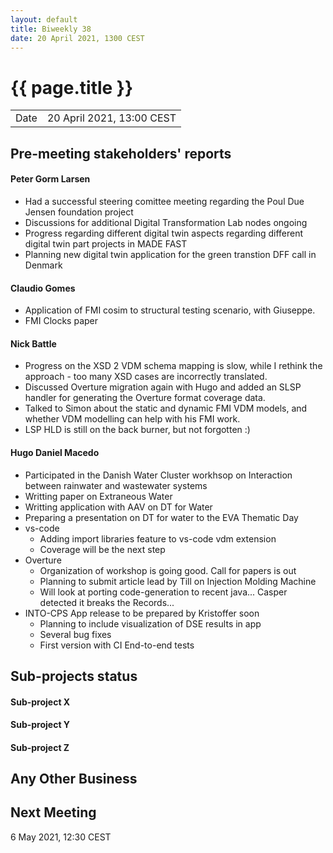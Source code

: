 ```yaml
---
layout: default
title: Biweekly 38
date: 20 April 2021, 1300 CEST
---
```


<script src="https://code.jquery.com/jquery-1.11.1.min.js">
</script>
<script src="/javascripts/edit.js"></script>
<script>setEditButonNm();</script>

# {{ page.title }}

|||
|---|---|
| Date | 20 April 2021, 13:00 CEST |


## Pre-meeting stakeholders' reports

<!-- Please keep in mind that the minutes are publicly available.-->

#### Peter Gorm Larsen
* Had a successful steering comittee meeting regarding the Poul Due Jensen foundation project
* Discussions for additional Digital Transformation Lab nodes ongoing
* Progress regarding different digital twin aspects regarding different digital twin part projects in MADE FAST
* Planning new digital twin application for the green transtion DFF call in Denmark

#### Claudio Gomes
* Application of FMI cosim to structural testing scenario, with Giuseppe.
* FMI Clocks paper

#### Nick Battle
* Progress on the XSD 2 VDM schema mapping is slow, while I rethink the approach - too many XSD cases are incorrectly translated.
* Discussed Overture migration again with Hugo and added an SLSP handler for generating the Overture format coverage data.
* Talked to Simon about the static and dynamic FMI VDM models, and whether VDM modelling can help with his FMI work.
* LSP HLD is still on the back burner, but not forgotten :)

#### Hugo Daniel Macedo
* Participated in the Danish Water Cluster workhsop on Interaction between rainwater and wastewater systems 
* Writting paper on Extraneous Water 
* Writting application with AAV on DT for Water
* Preparing a presentation on DT for water to the EVA Thematic Day
* vs-code 
  * Adding import libraries feature to vs-code vdm extension
  * Coverage will be the next step   
* Overture
  * Organization of workshop is going good. Call for papers is out
  * Planning to submit article lead by Till on Injection Molding Machine
  * Will look at porting code-generation to recent java... Casper detected it breaks the Records...   
* INTO-CPS App release to be prepared by Kristoffer soon
  * Planning to include visualization of DSE results in app
  * Several bug fixes
  * First version with CI End-to-end tests   


## Sub-projects status


#### Sub-project X

#### Sub-project Y

#### Sub-project Z

##  Any Other Business

Next Meeting
------------

6 May 2021, 12:30 CEST


<div id="edit_page_div"></div>
